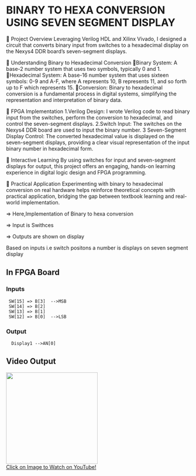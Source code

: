 # BINARY TO HEXA CONVERSION USING SEVEN SEGMENT DISPLAY

🔴 Project Overview
Leveraging Verilog HDL and Xilinx Vivado, I designed a circuit that converts binary input from switches to a hexadecimal display on the Nexys4 DDR board’s seven-segment displays.

🔴 Understanding Binary to Hexadecimal Conversion
🔹Binary System: A base-2 number system that uses two symbols, typically 0 and 1.
🔹Hexadecimal System: A base-16 number system that uses sixteen symbols: 0-9 and A-F, where A represents 10, B represents 11, and so forth up to F which represents 15.
🔹Conversion: Binary to hexadecimal conversion is a fundamental process in digital systems, simplifying the representation and interpretation of binary data.

🔴 FPGA Implementation
1.Verilog Design: I wrote Verilog code to read binary input from the switches, perform the conversion to hexadecimal, and control the seven-segment displays.
2.Switch Input: The switches on the Nexys4 DDR board are used to input the binary number.
3 Seven-Segment Display Control: The converted hexadecimal value is displayed on the seven-segment displays, providing a clear visual representation of the input binary number in hexadecimal form.

🔴 Interactive Learning
By using switches for input and seven-segment displays for output, this project offers an engaging, hands-on learning experience in digital logic design and FPGA programming.

🔴 Practical Application
Experimenting with binary to hexadecimal conversion on real hardware helps reinforce theoretical concepts with practical application, bridging the gap between textbook learning and real-world implementation.



=> Here,Implementation of Binary to hexa conversion

=> Input is Swithces

=> Outputs are shown on display

Based on inputs i.e switch positons a number is displays on seven segment display

## In FPGA Board

   ### Inputs
     SW[15] => B[3]  -->MSB
     SW[14] => B[2]
     SW[13] => B[1]
     SW[12] => B[0]  -->LSB

  ### Output
      Display1 -->AN[0]

## Video Output

<a href="https://www.youtube.com/watch?v=wSqQfOwFOKg">
    <img width="250" src="https://img.youtube.com/vi/wSqQfOwFOKg/0.jpg">
    </br>Click on Image to Watch on YouTube!
</a>
